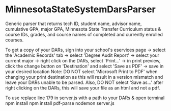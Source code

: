 # MinnesotaStateSystemDarsParser
Generic parser that returns tech ID, student name, advisor name, cumulative GPA, major GPA, 
Minnesota State Transfer Curriculum status & course IDs, grades, and course names of 
completed and currently enrolled courses.

To get a copy of your DARs, sign into your school's eservices page -> select the 
'Academic Records' tab -> select 'Degree Audit Report' -> select your current 
major -> right click on the DARs, select 'Print...' -> in print preview, click the 
change button on 'Destination' and select 'Save as PDF' -> save in your desired location
Note: DO NOT select 'Microsoft Print to PDF' when changing your print destination as this 
will result in a version mismatch and leave your DARs unable to be parsed. Also, DO NOT 
select 'Save as...' after right clicking on the DARs, this will save your file as an 
html and not a pdf.

To use replace line 179 in server.js with a path to your DARs & open terminal
npm install
npm install pdf-parse
nodemon server.js
